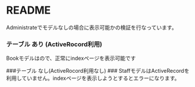 # README
Administrateでモデルなしの場合に表示可能かの検証を行なっています。

### テーブル あり (ActiveRocord利用) ###
Bookモデルはので、正常にindexページを表示可能です

###テーブル なし(ActiveRocord利用なし) ###
StaffモデルはActiveRecordを利用していません。indexページを表示しようとするとエラーになります。
